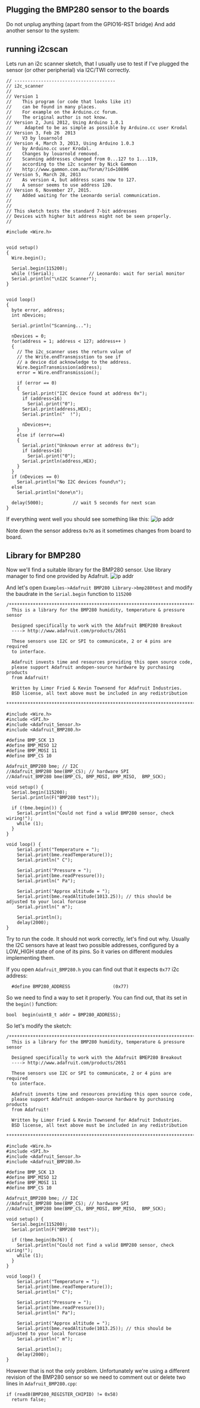 ## Plugging the BMP280 sensor to the boards

Do not unplug anything (apart from the GPIO16-RST bridge)
And add another sensor to the system:


## running i2cscan
Lets run an i2c scanner sketch, that I usually use to test if I've plugged the sensor (or other peripherial) via I2C/TWI correctly.
```
// --------------------------------------
// i2c_scanner
//
// Version 1
//    This program (or code that looks like it)
//    can be found in many places.
//    For example on the Arduino.cc forum.
//    The original author is not know.
// Version 2, Juni 2012, Using Arduino 1.0.1
//     Adapted to be as simple as possible by Arduino.cc user Krodal
// Version 3, Feb 26  2013
//    V3 by louarnold
// Version 4, March 3, 2013, Using Arduino 1.0.3
//    by Arduino.cc user Krodal.
//    Changes by louarnold removed.
//    Scanning addresses changed from 0...127 to 1...119,
//    according to the i2c scanner by Nick Gammon
//    http://www.gammon.com.au/forum/?id=10896
// Version 5, March 28, 2013
//    As version 4, but address scans now to 127.
//    A sensor seems to use address 120.
// Version 6, November 27, 2015.
//    Added waiting for the Leonardo serial communication.
//
//
// This sketch tests the standard 7-bit addresses
// Devices with higher bit address might not be seen properly.
//

#include <Wire.h>


void setup()
{
  Wire.begin();

  Serial.begin(115200);
  while (!Serial);             // Leonardo: wait for serial monitor
  Serial.println("\nI2C Scanner");
}


void loop()
{
  byte error, address;
  int nDevices;

  Serial.println("Scanning...");

  nDevices = 0;
  for(address = 1; address < 127; address++ )
  {
    // The i2c_scanner uses the return value of
    // the Write.endTransmisstion to see if
    // a device did acknowledge to the address.
    Wire.beginTransmission(address);
    error = Wire.endTransmission();

    if (error == 0)
    {
      Serial.print("I2C device found at address 0x");
      if (address<16)
        Serial.print("0");
      Serial.print(address,HEX);
      Serial.println("  !");

      nDevices++;
    }
    else if (error==4)
    {
      Serial.print("Unknown error at address 0x");
      if (address<16)
        Serial.print("0");
      Serial.println(address,HEX);
    }    
  }
  if (nDevices == 0)
    Serial.println("No I2C devices found\n");
  else
    Serial.println("done\n");

  delay(5000);           // wait 5 seconds for next scan
}

```

If everything went well you should see something like this:
![ip addr](images/bmpFound.png)

Note down the sensor address `0x76` as it sometimes changes from board to board.

## Library for BMP280
Now we'll find a suitable library for the BMP280 sensor. Use library manager to find one provided by Adafruit.
![ip addr](images/bmpLibrary.png)

And let's open `Examples->Adafruit BMP280 Library->bmp280test`
and modify the baudrate in the `Serial.begin` function to `115200`
```
/***************************************************************************
  This is a library for the BMP280 humidity, temperature & pressure sensor

  Designed specifically to work with the Adafruit BMEP280 Breakout
  ----> http://www.adafruit.com/products/2651

  These sensors use I2C or SPI to communicate, 2 or 4 pins are required
  to interface.

  Adafruit invests time and resources providing this open source code,
  please support Adafruit andopen-source hardware by purchasing products
  from Adafruit!

  Written by Limor Fried & Kevin Townsend for Adafruit Industries.  
  BSD license, all text above must be included in any redistribution
 ***************************************************************************/

#include <Wire.h>
#include <SPI.h>
#include <Adafruit_Sensor.h>
#include <Adafruit_BMP280.h>

#define BMP_SCK 13
#define BMP_MISO 12
#define BMP_MOSI 11
#define BMP_CS 10

Adafruit_BMP280 bme; // I2C
//Adafruit_BMP280 bme(BMP_CS); // hardware SPI
//Adafruit_BMP280 bme(BMP_CS, BMP_MOSI, BMP_MISO,  BMP_SCK);

void setup() {
  Serial.begin(115200);
  Serial.println(F("BMP280 test"));

  if (!bme.begin()) {  
    Serial.println("Could not find a valid BMP280 sensor, check wiring!");
    while (1);
  }
}

void loop() {
    Serial.print("Temperature = ");
    Serial.print(bme.readTemperature());
    Serial.println(" C");

    Serial.print("Pressure = ");
    Serial.print(bme.readPressure());
    Serial.println(" Pa");

    Serial.print("Approx altitude = ");
    Serial.print(bme.readAltitude(1013.25)); // this should be adjusted to your local forcase
    Serial.println(" m");

    Serial.println();
    delay(2000);
}
```
Try to run the code. It should not work correctly, let's find out why.
Usually the I2C sensors have at least two possible addresses, configured by a LOW_HIGH state of one of its pins.
So it varies on different modules implementing them.

If you open `Adafruit_BMP280.h` you can find out that it expects `0x77` i2c address:
```
  #define BMP280_ADDRESS                (0x77)
```
So we need to find a way to set it properly. You can find out, that its set in the `begin()` function:
```
bool  begin(uint8_t addr = BMP280_ADDRESS);
```
So let's modify the sketch:
```
/***************************************************************************
  This is a library for the BMP280 humidity, temperature & pressure sensor

  Designed specifically to work with the Adafruit BMEP280 Breakout
  ----> http://www.adafruit.com/products/2651

  These sensors use I2C or SPI to communicate, 2 or 4 pins are required
  to interface.

  Adafruit invests time and resources providing this open source code,
  please support Adafruit andopen-source hardware by purchasing products
  from Adafruit!

  Written by Limor Fried & Kevin Townsend for Adafruit Industries.  
  BSD license, all text above must be included in any redistribution
 ***************************************************************************/

#include <Wire.h>
#include <SPI.h>
#include <Adafruit_Sensor.h>
#include <Adafruit_BMP280.h>

#define BMP_SCK 13
#define BMP_MISO 12
#define BMP_MOSI 11
#define BMP_CS 10

Adafruit_BMP280 bme; // I2C
//Adafruit_BMP280 bme(BMP_CS); // hardware SPI
//Adafruit_BMP280 bme(BMP_CS, BMP_MOSI, BMP_MISO,  BMP_SCK);

void setup() {
  Serial.begin(115200);
  Serial.println(F("BMP280 test"));

  if (!bme.begin(0x76)) {  
    Serial.println("Could not find a valid BMP280 sensor, check wiring!");
    while (1);
  }
}

void loop() {
    Serial.print("Temperature = ");
    Serial.print(bme.readTemperature());
    Serial.println(" C");

    Serial.print("Pressure = ");
    Serial.print(bme.readPressure());
    Serial.println(" Pa");

    Serial.print("Approx altitude = ");
    Serial.print(bme.readAltitude(1013.25)); // this should be adjusted to your local forcase
    Serial.println(" m");

    Serial.println();
    delay(2000);
}
```

However that is not the only problem. Unfortunately we're using a different revision of the BMP280 sensor so we need to comment out or delete two lines in `Adafruit_BMP280.cpp`:

```
if (read8(BMP280_REGISTER_CHIPID) != 0x58)
  return false;
```
